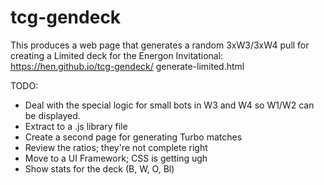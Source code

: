 # tcg-gendeck

This produces a web page that generates a random 3xW3/3xW4 pull for creating a Limited deck for the Energon Invitational: https://hen.github.io/tcg-gendeck/ generate-limited.html

TODO: 

* Deal with the special logic for small bots in W3 and W4 so W1/W2 can be displayed.
* Extract to a .js library file
* Create a second page for generating Turbo matches
* Review the ratios; they're not complete right
* Move to a UI Framework; CSS is getting ugh
* Show stats for the deck (B, W, O, Bl)
